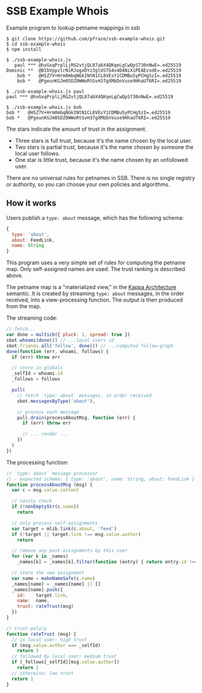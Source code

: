 # SSB Example Whois

Example program to lookup petname mappings in ssb

```
$ git clone https://github.com/pfraze/ssb-example-whois.git
$ cd ssb-example-whois
$ npm install

$ ./ssb-example-whois.js
   paul *** @hxGxqPrplLjRG2vtjQL87abX4QKqeLgCwQpS730nNwE=.ed25519
Dominic **  @BIbVppzlrNiRJogxDYz3glUS7G4s4D4NiXiPEAEzxdE=.ed25519
    bob *   @HSZ7V+Hrm0mbqNGkINtN1CL8VEsY1CDMBu5yPCHg5zI=.ed25519
    bob *   @PgeunKGJm05DZ0WWoRtGvH37gXMbDnVuse9HhaUT6RI=.ed25519

$ ./ssb-example-whois.js paul
paul *** @hxGxqPrplLjRG2vtjQL87abX4QKqeLgCwQpS730nNwE=.ed25519

$ ./ssb-example-whois.js bob
bob *   @HSZ7V+Hrm0mbqNGkINtN1CL8VEsY1CDMBu5yPCHg5zI=.ed25519
bob *   @PgeunKGJm05DZ0WWoRtGvH37gXMbDnVuse9HhaUT6RI=.ed25519
```

The stars indicate the amount of trust in the assignment.
- Three stars is full trust, because it's the name chosen by the local user.
- Two stars is partial trust, because it's the name chosen by someone the local user follows.
- One star is little trust, because it's the name chosen by an unfollowed user.

There are no universal rules for petnames in SSB.
There is no single registry or authority, so you can choose your own policies and algorithms.

## How it works

Users publish a `type: about` message, which has the following schema:

```js
{
  type: 'about',
  about: FeedLink,
  name: String
}
```

This program uses a very simple set of rules for computing the petname map.
Only self-assigned names are used.
The trust ranking is described above.

The petname map is a "materialized view," in the [Kappa Architecture](http://www.kappa-architecture.com/) semantic.
It is created by streaming `type: about` messages, in the order received, into a view-processing function.
The output is then produced from the map.

The streaming code:

```js
// fetch...
var done = multicb({ pluck: 1, spread: true })
sbot.whoami(done()) // ...local users id
sbot.friends.all('follow', done()) // ...computed follow-graph
done(function (err, whoami, follows) {
  if (err) throw err

  // store in globals
  _selfId = whoami.id
  _follows = follows

  pull(
    // fetch `type: about` messages, in order received
    sbot.messagesByType('about'),

    // process each message
    pull.drain(processAboutMsg, function (err) {
      if (err) throw err

      // ... render ...
    })
  )
})
```

The processing function:

```js
// `type: about` message processor
// - expected schema: { type: 'about', name: String, about: FeedLink }
function processAboutMsg (msg) {
  var c = msg.value.content

  // sanity check
  if (!nonEmptyStr(c.name))
    return

  // only process self-assignments
  var target = mlib.link(c.about, 'feed')
  if (!target || target.link !== msg.value.author)
    return

  // remove any past assignments by this user
  for (var k in _names)
    _names[k] = _names[k].filter(function (entry) { return entry.id !== target.link })

  // store the new assignment
  var name = makeNameSafe(c.name)
  _names[name] = _names[name] || []
  _names[name].push({
    id:    target.link,
    name:  name,
    trust: rateTrust(msg)
  })
}

// trust-policy
function rateTrust (msg) {
  // is local user: high trust
  if (msg.value.author === _selfId)
    return 3
  // followed by local user: medium trust
  if (_follows[_selfId][msg.value.author])
    return 2
  // otherwise: low trust
  return 1
}
```